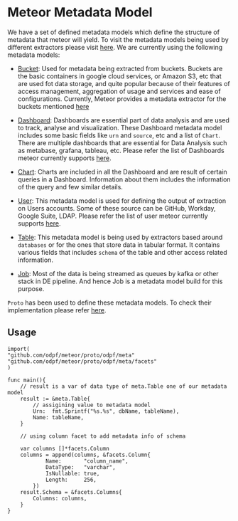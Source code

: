 # Meteor Metadata Model

We have a set of defined metadata models which define the structure of metadata that meteor will yield.
To visit the metadata models being used by different extractors please visit [here](../reference/extractors.md).
We are currently using the following metadata models:

* [Bucket](../../proto/odpf/meta/Bucket.pb.go):
Used for metadata being extracted from buckets. Buckets are the basic containers in google cloud services, or Amazon S3, etc that are used fot data storage, and quite popular because of their features of access management, aggregation of usage and services and ease of configurations.
Currently, Meteor provides a metadata extractor for the buckets mentioned [here](../reference/extractors.md)

* [Dashboard](../../proto/odpf/meta/Dashboard.pb.go):
Dashboards are essential part of data analysis and are used to track, analyse and visualization.
These Dashboard metadata model includes some basic fields like `urn` and `source`, etc and a list of `Chart`.
There are multiple dashboards that are essential for Data Analysis such as metabase, grafana, tableau, etc.
Please refer the list of Dashboards meteor currently supports [here](../reference/extractors.md).

* [Chart](../../proto/odpf/meta/Chart.pb.go):
Charts are included in all the Dashboard and are result of certain queries in a Dashboard.
Information about them includes the information of the query and few similar details.

* [User](../../proto/odpf/meta/User.pb.go):
This metadata model is used for defining the output of extraction on Users accounts.
Some of these source can be GitHub, Workday, Google Suite, LDAP.
Please refer the list of user meteor currently supports [here](../reference/extractors.md).

* [Table](../../proto/odpf/meta/Table.pb.go):
This metadata model is being used by extractors based around `databases` or for the ones that store data in tabular format.
It contains various fields that includes `schema` of the table and other access related information.

* [Job](../../proto/odpf/meta/Job.pb.go):
Most of the data is being streamed as queues by kafka or other stack in DE pipeline.
And hence Job is a metadata model build for this purpose.

`Proto` has been used to define these metadata models.
To check their implementation please refer [here](../../proto/odpf/meta/README.md).

## Usage

```golang
import(
"github.com/odpf/meteor/proto/odpf/meta"
"github.com/odpf/meteor/proto/odpf/meta/facets"
)

func main(){
    // result is a var of data type of meta.Table one of our metadata model
    result := &meta.Table{
        // assigining value to metadata model
        Urn:  fmt.Sprintf("%s.%s", dbName, tableName),
        Name: tableName,
    }

    // using column facet to add metadata info of schema

    var columns []*facets.Column
    columns = append(columns, &facets.Column{
            Name:       "column_name",
            DataType:   "varchar",
            IsNullable: true,
            Length:     256,
        })
    result.Schema = &facets.Columns{
        Columns: columns,
    }
}
```
